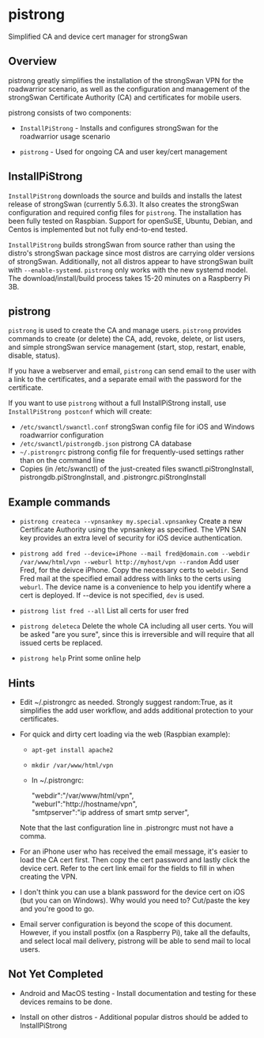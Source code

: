 # pistrong
Simplified CA and device cert manager for strongSwan

## Overview

pistrong greatly simplifies the installation of the strongSwan VPN for
the roadwarrior scenario, as well as the configuration and management of
the strongSwan Certificate Authority (CA) and certificates for mobile
users.

pistrong consists of two components:

* `InstallPiStrong` - Installs and configures strongSwan for the roadwarrior
usage scenario

* `pistrong` - Used for ongoing CA and user key/cert management

## InstallPiStrong 

`InstallPiStrong` downloads the source and builds and installs the latest
release of strongSwan (currently 5.6.3). It also creates
the strongSwan configuration and required config files for `pistrong`. The
installation has been fully tested on Raspbian. Support for openSuSE,
Ubuntu, Debian, and Centos is implemented but not fully end-to-end
tested.

`InstallPiStrong` builds strongSwan from source rather than using the
distro's strongSwan package since most distros are carrying older
versions of strongSwan. Additionally, not all distros appear to have
strongSwan built with `--enable-systemd`. `pistrong` only works with the
new systemd model. The download/install/build process takes 15-20
minutes on a Raspberry Pi 3B.

## pistrong
`pistrong` is used to create the CA and manage users. `pistrong` provides
commands to create (or delete) the CA, add, revoke, delete, or list
users, and simple strongSwan service management (start, stop, restart,
enable, disable, status).

If you have a webserver and email, `pistrong` can send email to the
user with a link to the certificates, and a separate email with the
password for the certificate. 

If you want to use `pistrong` without a full InstallPiStrong install, use `InstallPiStrong postconf` which will create:

* `/etc/swanctl/swanctl.conf` strongSwan config file for iOS and Windows roadwarrior configuration
* `/etc/swanctl/pistrongdb.json` pistrong CA database
* `~/.pistrongrc` pistrong config file for frequently-used settings rather than on the command line
* Copies (in /etc/swanctl) of the just-created files swanctl.piStrongInstall, pistrongdb.piStrongInstall, and .pistrongrc.piStrongInstall

## Example commands

* `pistrong createca --vpnsankey my.special.vpnsankey`
    Create a new Certificate Authority using the vpnsankey as specified. The VPN SAN key provides an extra level of security for iOS device authentication. 

* `pistrong add fred --device=iPhone --mail fred@domain.com --webdir /var/www/html/vpn --weburl http://myhost/vpn --random`
    Add user Fred, for the deivce iPhone. Copy the necessary certs to `webdir`. Send Fred mail at the specified email address with links to the certs using `weburl`. The device name is a convenience to help you identify where a cert is deployed. If --device is not specified, `dev` is used.

* `pistrong list fred --all`
    List all certs for user fred

* `pistrong deleteca`
    Delete the whole CA including all user certs. You will be asked "are you sure", since this is irreversible and will require that all issued certs be replaced.

* `pistrong help`
    Print some online help


## Hints

* Edit ~/.pistrongrc as needed. Strongly suggest random:True, as it
simplifies the add user workflow, and adds additional protection to your
certificates.

* For quick and dirty cert loading via the web (Raspbian example):

    * `apt-get install apache2`
    * `mkdir /var/www/html/vpn`
    * In ~/.pistrongrc:

        "webdir":"/var/www/html/vpn",  
        "weburl":"http://hostname/vpn",  
        "smtpserver":"ip address of smart smtp server",

    Note that the last configuration line in .pistrongrc must not have a comma. 

* For an iPhone user who has received the email message, it's easier to load the CA
cert first. Then copy the cert password and lastly click the device
cert. Refer to the cert link email for the fields to fill in when
creating the VPN.

* I don't think you can use a blank password for the device cert on iOS (but
  you can on Windows). Why would you need to? Cut/paste the key and you're good
  to go.

* Email server configuration is beyond the scope of this
document. However, if you install postfix (on a Raspberry Pi), take all
the defaults, and select local mail delivery, pistrong will be able to
send mail to local users.

## Not Yet Completed

  * Android and MacOS testing - Install documentation and testing for
   these devices remains to be done.

   * Install on other distros - Additional popular distros should be added
   to InstallPiStrong
